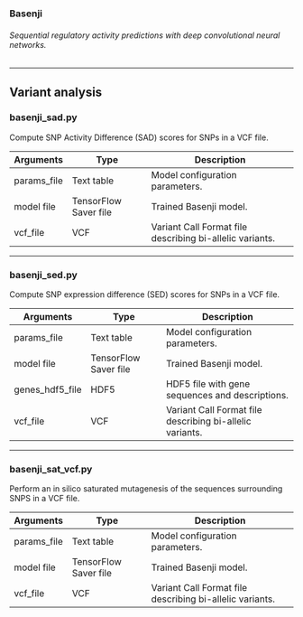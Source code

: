 ### Basenji
###### Sequential regulatory activity predictions with deep convolutional neural networks.
--------------------------------------------------------------------------------
## Variant analysis

<a name="sad"/>

### basenji_sad.py

Compute SNP Activity Difference (SAD) scores for SNPs in a VCF file.

| Arguments | Type | Description |
| --- | --- | --- |
| params_file | Text table | Model configuration parameters. |
| model file | TensorFlow Saver file | Trained Basenji model. |
| vcf_file | VCF | Variant Call Format file describing bi-allelic variants. |

--------------------------------------------------------------------------------
<a name="sed"/>

### basenji_sed.py

Compute SNP expression difference (SED) scores for SNPs in a VCF file.

| Arguments | Type | Description |
| --- | --- | --- |
| params_file | Text table | Model configuration parameters. |
| model file | TensorFlow Saver file | Trained Basenji model. |
| genes_hdf5_file | HDF5 | HDF5 file with gene sequences and descriptions. |
| vcf_file | VCF | Variant Call Format file describing bi-allelic variants. |

--------------------------------------------------------------------------------
<a name="sat_vcf"/>

### basenji_sat_vcf.py

Perform an in silico saturated mutagenesis of the sequences surrounding SNPS in a VCF file.

| Arguments | Type | Description |
| --- | --- | --- |
| params_file | Text table | Model configuration parameters. |
| model file | TensorFlow Saver file | Trained Basenji model. |
| vcf_file | VCF | Variant Call Format file describing bi-allelic variants. |
